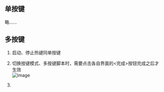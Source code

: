 ## 单按键
  略......
## 多按键
1. 启动、停止热键同单按键
2. 切换按键模式、多按键脚本时，需要点击各自界面的<完成>按钮完成之后才生效  
![image](https://user-images.githubusercontent.com/43092492/168429551-99839f87-b4e1-4f6a-9528-7ecc3bd6a177.png)

4. 


